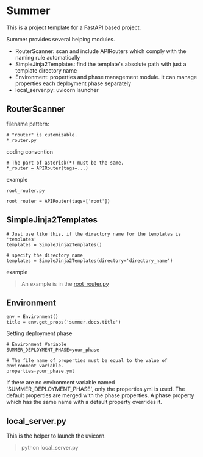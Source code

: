 # Summer

This is a project template for a FastAPI based project.

Summer provides several helping modules.
- RouterScanner: scan and include APIRouters which comply with the naming rule automatically
- SimpleJinja2Templates: find the template's absolute path with just a template directory name
- Environment: properties and phase management module. It can manage properties each deployment phase separately
- local_server.py: uvicorn launcher

## RouterScanner
filename pattern:
```
# "router" is cutomizable.
*_router.py
```
coding convention
```
# The part of asterisk(*) must be the same.
*_router = APIRouter(tags=...)
```
example
```
root_router.py

root_router = APIRouter(tags=['root'])
```

## SimpleJinja2Templates
```
# Just use like this, if the directory name for the templates is 'templates'
templates = SimpleJinja2Templates()

# specify the directory name
templates = SimpleJinja2Templates(directory='directory_name')
```
example
> An example is in the [root_router.py](https://github.com/intotherealworld/summer/blob/main/summer/root_router.py)

## Environment
```
env = Environment()
title = env.get_props('summer.docs.title')
```
Setting deployment phase
```
# Environment Variable
SUMMER_DEPLOYMENT_PHASE=your_phase

# The file name of properties must be equal to the value of environment variable.
properties-your_phase.yml
```
If there are no environment variable named 'SUMMER_DEPLOYMENT_PHASE', only the properties.yml is used. The default properties are merged with the phase properties. A phase property which has the same name with a default property overrides it.

## local_server.py
This is the helper to launch the uvicorn.
> python local_server.py